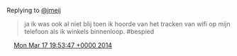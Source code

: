 Replying to [@jmeij](https://twitter.com/@jmeij/status/444869912864235520)

> ja ik was ook al niet blij toen ik hoorde van het tracken van wifi op mijn telefoon als ik winkels binnenloop\. \#bespied

<img src="../../media/tweet.ico" width="12" /> [Mon Mar 17 19:53:47 +0000 2014](https://twitter.com/DromerDenker/status/445649214555836416)
